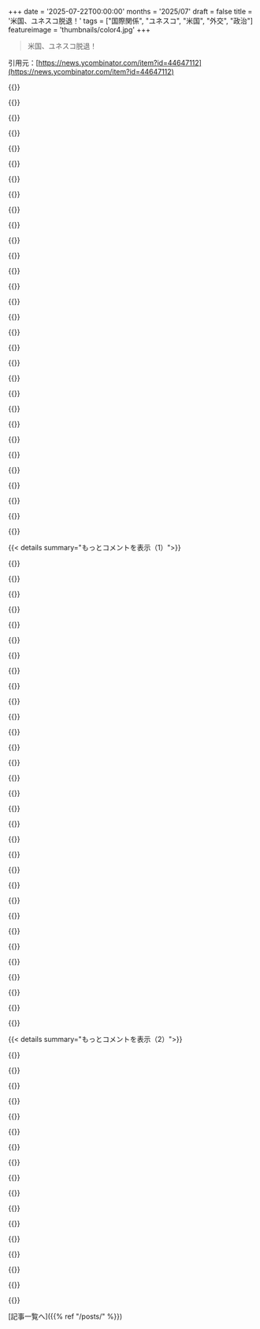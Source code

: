+++
date = '2025-07-22T00:00:00'
months = '2025/07'
draft = false
title = '米国、ユネスコ脱退！'
tags = ["国際関係", "ユネスコ", "米国", "外交", "政治"]
featureimage = 'thumbnails/color4.jpg'
+++

> 米国、ユネスコ脱退！

引用元：[https://news.ycombinator.com/item?id=44647112](https://news.ycombinator.com/item?id=44647112)




{{<matomeQuote body="1984年にアメリカは脱退。<br>2003年に再加入。<br>2011年にはパレスチナが加入したから支払い停止。<br>2017年には脱退を発表（2018年末に発効）。<br>2023年には再加入して、会費を返済すると誓った。<br>2025年にはまた脱退を発表…<br>まるで回転ドアみたいだね。" userName="nsypteras" createdAt="2025/07/22 15:29:48" color="#38d3d3">}}




{{<matomeQuote body="イランのユネスコ遺産を爆撃する準備をしてるんじゃないかな。脱退してる間にユーゴスラビアとか他の場所でユネスコ遺産をいくつか爆撃したでしょ。グロッシもちょっと前にユネスコ遺産に大きな標的があるって全世界に言ってたし。" userName="rjzzleep" createdAt="2025/07/22 16:07:59" color="">}}




{{<matomeQuote body="ユーゴスラビアのどこの場所を爆撃したの？" userName="selimthegrim" createdAt="2025/07/22 16:26:42" color="">}}




{{<matomeQuote body="1999年のNATO爆撃でコソボ（旧ユーゴスラビア）の教会が損傷したけど、それは後で2006年にユネスコに追加されたんだよ。<br>https://en.wikipedia.org/wiki/Gra%C4%8Danica_Monastery" userName="dmix" createdAt="2025/07/22 17:30:58" color="#ff33a1">}}




{{<matomeQuote body="じゃあ、それはタイムトラベル犯罪ってこと？" userName="scantron4" createdAt="2025/07/23 15:19:00" color="">}}




{{<matomeQuote body="歴史の食い違い？マンデラ効果かな？爆撃された場所の中には、ユネスコにはまだ認められてなかったけど、文化的に重要だって知られてたところもあったよ。例えばノヴィ・サドは2023年にユネスコ創造都市になったね。" userName="whynotmaybe" createdAt="2025/07/22 17:36:09" color="#ff5c5c">}}




{{<matomeQuote body="ユネスコ創造都市は、ユネスコ世界遺産とは全然違うものだよ。" userName="dmix" createdAt="2025/07/22 17:56:19" color="#ff5733">}}




{{<matomeQuote body="ユネスコの職員もこの決定を気にしてるのかな。”ああ、またか”って感じで、もう慣れてるんじゃない？" userName="rs186" createdAt="2025/07/22 15:52:40" color="">}}




{{<matomeQuote body="ダブリンからイスラエル大使が召還されるのと似てるね。大げさな声明のつもりなんだろうけど、何度もやってるからもう意味がなくなってるよ。また劇的に去るために、戻されるだけなんだ。" userName="rgblambda" createdAt="2025/07/22 17:31:26" color="#ff33a1">}}




{{<matomeQuote body="アイルランドのダブリンにはいつも無能な大使を送ってくるよね。すぐに失言するようなやつばっかり。" userName="lawlessone" createdAt="2025/07/22 17:50:26" color="">}}




{{<matomeQuote body="イスラエル政府から見たら、アイルランドはイスラエル人やユダヤ人にとって安全な場所だ。でも、アイルランドの国民や政府はイスラエルの行動に批判的だし、防衛や情報でのつながりもない。貿易はEUレベルだしね。だから、有能な外交官を送る理由なんてないんだ。むしろ問題を起こすようなやつを送るのが妥当ってわけ。" userName="rgblambda" createdAt="2025/07/22 18:25:47" color="#785bff">}}




{{<matomeQuote body="彼らは金の損失を絶対に喜ばないからね。国連機関には、アメリカは理論上22%が上限だけど、実際は年間予算の1/4かそれ以上を出すことが多い。俺たちが払わないってことは、ユネスコがその大金をもらえないってことだからな。" userName="SllX" createdAt="2025/07/22 20:04:53" color="">}}




{{<matomeQuote body="中国が国連組織の主要な資金提供者になったら、アメリカの政治家は絶対文句を言うだろうね。失われるソフトパワーの量は半端ないよ。" userName="overfeed" createdAt="2025/07/22 22:31:57" color="">}}




{{<matomeQuote body="俺たちが貢献を制限しようとしてるんだ。現在の規定だと、どこの国も22%以上は払えないことになってて、実際にそれだけ払ってるのはアメリカだけなんだよ、俺たちが切った機関は別だけどね。国連平和維持活動については27%と評価されてるけど、議会が1993年に25%に制限したんだ。もし他の国が穴を埋めたいなら、議会は気にしないと思うよ。詳しくはこれ見てね。https://betterworldcampaign.org/us-funding-for-the-un/un-bud..." userName="SllX" createdAt="2025/07/22 22:47:13" color="#ff5733">}}




{{<matomeQuote body="ええ、中国はたくさんの加盟国に資金援助してるじゃん。借りがあるんだから、そりゃ言うこと聞くように投票するだろうな。" userName="ashoeafoot" createdAt="2025/07/22 23:04:34" color="">}}




{{<matomeQuote body="完全に放棄したら、別の何かが台頭するかもな。でも、ある程度の資金提供や参加をするだけだと、むしろそれを抑圧する効果があるんだよ。ウクライナ援助の政策もそうだしな。" userName="bad_haircut72" createdAt="2025/07/22 15:50:07" color="">}}




{{<matomeQuote body="年を見てみろよ。どこの政権だったか、それでわかるだろ…" userName="Tostino" createdAt="2025/07/22 17:54:23" color="">}}




{{<matomeQuote body="1984年にレーガンが脱退して、<br>  2003年にブッシュが再加入、<br>  2011年にオバマが抗議（法的に強制）、<br>  2017年にトランプが脱退、<br>  2023年にバイデンが再加入、<br>  そして2025年にトランプがまた脱退だろ。<br><br>ブッシュのところ以外は、だいたい同じ流れだね。" userName="yencabulator" createdAt="2025/07/23 21:07:09" color="#785bff">}}




{{<matomeQuote body="Bidenの2023年の公約を無視すれば、残りは筋が通るよ。1984年から2003年の20年間で、UNESCOは管理、透明性、政治化の改革を進めて、米国は復帰したんだ。<br>それからパレスチナが加盟して、米国は脱退したんだよね。" userName="paulddraper" createdAt="2025/07/22 18:03:37" color="#785bff">}}




{{<matomeQuote body="オバマも2011年にパレスチナ加盟のせいでUNESCOへの全米資金を引き揚げたんだ。これは特に注目すべきことじゃないね。単にイスラエルにさらに降伏してるだけで、ムカつくよ。" userName="cooper_ganglia" createdAt="2025/07/22 15:20:41" color="">}}




{{<matomeQuote body="オバマは何もしてないよ（当時の法律に従っただけ）:https://web.archive.org/web/20141224180231/https://foreignpo..." userName="pkilgore" createdAt="2025/07/22 15:34:21" color="">}}




{{<matomeQuote body="確かに、民主党大統領が1990年と1994年に民主党が支配する下院と上院が可決した法律を施行したんだ。米国とイスラエルに関して本当の“対立”なんてない。どの政党もひざまずいて壁にキスするのさ。でっかいクラブで、俺たちはそこにはいない。" userName="cooper_ganglia" createdAt="2025/07/22 15:50:56" color="#ff5c5c">}}




{{<matomeQuote body="＞でっかいクラブで、俺たちはそこにはいない。<br>何を言いたいのかよく分からないけど、良くも悪くも、ほとんどの米国人はイスラエルを支持してるよ。" userName="rafram" createdAt="2025/07/22 16:03:43" color="">}}




{{<matomeQuote body="それはもう真実じゃないし、そうあるべきでもない:https://www.pewresearch.org/short-reads/2025/04/08/how-ameri...<br>記事から引用: ＞イスラエルに対する国民の意見は過去3年でより否定的になった。現在、米国成人（53%）の半数以上がイスラエルに不利な見方。国を侵略してジェノサイドを犯せば人気がなくなる。プーチンもヒトラーも理解した。ネタニヤフはまだ悩んでる。" userName="cooper_ganglia" createdAt="2025/07/22 16:21:24" color="#785bff">}}




{{<matomeQuote body="＞国を侵略してジェノサイドを犯せば、人気がなくなる。<br>まあ、イスラエルは控えめに見ても60年近くジェノサイドを犯してきたんだから、米国世論に悪影響がなかったのが、今になって変わったのは彼らにとっては驚きだろうね。" userName="dragonwriter" createdAt="2025/07/22 17:14:16" color="">}}




{{<matomeQuote body="ああ、そうだね。ジェノサイドされてるはずの住民が、ジェノサイドしてる国の人口増加を上回ってるジェノサイドとか。ユダヤ人を地域から排除する時にだけ起こる民族浄化とかね。最高裁判事に座ったり、議会に10席以上あったり、最近まで多数派の一部で、抑圧者と同じ権利を全て共有してる“被抑圧者”がいるアパルトヘイトとか。今シリアで自称ジハード主義者による実際のジェノサイドから他の人々を守ってる国家だろ、ドルーズ派は今イスラエルに併合されるのを懇願してる。ジェノサイドや民族浄化、ヒステリックな“アパルトヘイト”を主張する奴は、地域、歴史、現実を全く知らない無知野郎だし、公然と偏見を表明してるってことさ。" userName="amendegree" createdAt="2025/07/23 03:07:36" color="#ff5733">}}




{{<matomeQuote body="“2011年、米国はUNESCOへの資金提供を停止。当時忘れられていた15年前の修正条項のためだ。パレスチナを正会員として受け入れた国連機関への米国の資金提供を完全に打ち切る義務があった。オバマ大統領による法的制限を覆す試みは議会で惜敗。2年間の不払い後、2013年に米国は投票権を失った。”https://web.archive.org/web/20220503183152/https://www.nytim..." userName="braiamp" createdAt="2025/07/22 16:52:27" color="#785bff">}}




{{<matomeQuote body="「パレスチナを承認した国連機関への資金カット」って15年前の米国法律、非アメリカ人から見たら大げさすぎない？米国が特定の国にそこまで媚びるのって、まるでひざまずいてるみたいだよ。" userName="tavavex" createdAt="2025/07/22 17:41:12" color="">}}




{{<matomeQuote body="ユダヤ人の人口はホロコースト前まで回復したんだって。ってことはホロコーストってジェノサイドじゃなかったってこと？どう思う？" userName="f33d5173" createdAt="2025/07/23 15:03:14" color="">}}




{{<matomeQuote body="アメリカの福音派のほとんどはイスラエルを支持してるみたい。でも、それ以外のアメリカ人がどうかはちょっと疑問だな。" userName="taylodl" createdAt="2025/07/22 16:50:18" color="">}}




{{< details summary="もっとコメントを表示（1）">}}

{{<matomeQuote body="米国が演劇的って言うけど、イラン、北朝鮮、中国、台湾とかも同じじゃん。米国がマイナーな国にひざまずいてるって見えるのは、イスラエルとパレスチナのことが特別に気になってるからだよ。" userName="JumpCrisscross" createdAt="2025/07/22 19:10:58" color="#38d3d3">}}




{{<matomeQuote body="Gallupによるとね、米国民の多数は長年パレスチナよりイスラエルを支持してるんだって。最近は「25年で最低」でも、イスラエル支持が46%、パレスチナは33%。福音派は全米で約10%らしいよ。<br>https://thecradle.co/articles/us-popular-support-for-israel-...<br>https://www.graphsaboutreligion.com/p/how-many-evangelicals-..." userName="dmix" createdAt="2025/07/22 17:39:13" color="#ff5c5c">}}




{{<matomeQuote body="ナクバってのは、6つ以上のアラブ／イスラム国家が新興のイスラエルをジェノサイドしようとして失敗し、逆に領土を失った戦争のことだよ。彼らはヨルダンやエジプト占領地からユダヤ人を民族浄化したが、ヒトラーの目指したユダヤ人絶滅はできなかった。一部のモラルのない連中が、この失敗を大惨事だとしてナクバと呼んでるんだ。" userName="amendegree" createdAt="2025/07/23 14:36:13" color="">}}




{{<matomeQuote body="これは良い点だね。前の決定はObamaじゃなくて議会が決めたんだから。その決定には反対だけど、それが正しいやり方だよ。でもTrumpは議会の承認なしに勝手に撤退してるんだ。大統領が法律守ってた頃、あったっけ？" userName="hackyhacky" createdAt="2025/07/22 15:41:55" color="#ff5c5c">}}




{{<matomeQuote body="君が書いたこと、本気で信じられるとかすごい精神力だな。皮肉なことに、Hitlerの真似をしてるのはNetanyahuとかその前の指導者たちだけだよ。彼らの行動を正当化するのって、「命令に従っただけ」っていう言い訳の今どき版じゃん。" userName="cooper_ganglia" createdAt="2025/07/23 15:24:52" color="">}}




{{<matomeQuote body="(たぶん)関係ある指標って、ジェノサイドがあったとされる間の人口変化であって、その後じゃないよ。" userName="dlubarov" createdAt="2025/07/23 15:06:04" color="#ff5733">}}




{{<matomeQuote body="テッド・クルーズが聖書を根拠にイスラエルを擁護するって言うけどさ、彼の聖書はアメリカの福音派の教えでしかないんだ。政教分離はどこへ行ったんだか。" userName="scottydelta" createdAt="2025/07/22 17:02:21" color="">}}




{{<matomeQuote body="聖書の民数記24:9には、イスラエルを支持し助ける者は祝福され、呪う者は呪われるって書いてあるよ。" userName="tekknik" createdAt="2025/07/23 14:58:16" color="#ff5c5c">}}




{{<matomeQuote body="国際関係を法律にするのは普通だけど、UN加盟みたいな些細なことで「罰」があるのがおかしいんだよね。イランや北朝鮮だって国連から追い出されないのにさ。タリバンのアフガニスタンも国として認められてるし。<br>パレスチナを承認する国は支援しないっていうけど、他の国には適用しないの？この戦争、あまり詳しくないけど、イスラエルとパレスチナの関係は複雑だよな。" userName="tavavex" createdAt="2025/07/22 21:48:52" color="#785bff">}}




{{<matomeQuote body="ユダヤ人を世界の全ての悪の根源みたいに非難するのは、君が最初じゃないし、多分最後でもないだろうね。でも、HNでこんな物言いは歓迎されないはずだよ。俺が書いたことは嘘じゃないし、驚くようなことでもない。全部、事実なんだ。パレスチナ人自身も認めてるし。" userName="amendegree" createdAt="2025/07/23 15:52:38" color="">}}




{{<matomeQuote body="ジェノサイドの定義が、開始と終了の時期で変わるなら、それは良い定義とは言えないだろ。特定の地域で民族がジェノサイドされてても、その民族全体の人口が増えてたらジェノサイドじゃないってことになるのか？そんなわけないだろ。" userName="f33d5173" createdAt="2025/07/23 16:37:49" color="#ff5c5c">}}




{{<matomeQuote body="これは全くの間違いだし、完全に無関係だよ。1948年からジェノサイドが起きてるって主張も、この2年で激化したって主張も、殺されてるって言われてる国の人口増加を見れば、完全に捏造だってわかるだろ。ユダヤ人の人口が増えてるって事実を持ち出す意味が正直わからないね。" userName="amendegree" createdAt="2025/07/23 15:19:41" color="#38d3d3">}}




{{<matomeQuote body="「現代イスラエルは何百年もそこに住んでいた何十万人もの命を奪い、追い出したんだ。400年前に追放されたグループが乗り込んできて、住人を殺し、生き残りを追い出すためにな。」<br>「ああ、またユダヤ人のせいにするのか！」<br>…って、マジかよ！" userName="cooper_ganglia" createdAt="2025/07/23 20:27:56" color="">}}




{{<matomeQuote body="民数記24:9と創世記12:3は古代イスラエルに関するものだけど、パウロがガラテヤ書3:16で再解釈したんだ。本当の「アブラハムの子孫」はキリストで、その約束は彼にある者、つまりキリスト教徒に適用される。だから現代イスラエルを聖書的に支持する義務はないんだよ。" userName="cooper_ganglia" createdAt="2025/07/23 20:08:06" color="#ff5733">}}




{{<matomeQuote body="もし戦線が承認に関するものなら、そこで戦うしかない。一度広く認められちゃえば、議論の余地はなくなるしね。（例として、俺たちはテヘラン、ハバナ、カラカスの政府を承認してない）。イランや北朝鮮は国連から追放されないけど、北京が台湾を認めないのと似てるね。北京は台北を認めないだけでなく、認める国や国際機関も罰するんだ。これは二次制裁に似てて、文明の夜明けからずっと行われてきたことだよ。" userName="JumpCrisscross" createdAt="2025/07/22 23:49:47" color="#45d325">}}




{{<matomeQuote body="大統領に権限がどんどん集中していくことに、俺はもうずっと文句を言ってるんだ。これは共和党や民主党だけの問題じゃなくて、FDR以降ずっと続いてることだね。ただ、憲法が大統領にかなり自由な権限を与えてるのは、外交政策の分野だけなんだよ。" userName="CWuestefeld" createdAt="2025/07/22 16:22:13" color="#785bff">}}




{{<matomeQuote body="米国のイスラエル支持は民主党/共和党だけでなく世代間でも違いがあるって。特に若い世代は支持が減ってるらしいよ。Pew Researchのこの記事見てみて！<br>https://www.pewresearch.org/short-reads/2024/04/02/younger-a...<br>ほとんどのアメリカの福音派やベビーブーマーはイスラエルを支持してるってさ。" userName="arevno" createdAt="2025/07/22 19:02:43" color="#ff5733">}}




{{<matomeQuote body="ジェノサイドって言葉は第二次世界大戦でユダヤ人に起こったことを指すために作られたんだよ。あんたのトンチンカンな理屈は当てはまらないね。" userName="amendegree" createdAt="2025/07/23 19:10:20" color="">}}




{{<matomeQuote body="特定の問題（例えばHamasとの対立）ではそうかもしれないけど、全体的に見るとイスラエルへの支持は弱まってるみたいだね。Gallupによると46%だってさ。<br>https://news.gallup.com/poll/657404/less-half-sympathetic-to..." userName="bdcravens" createdAt="2025/07/22 17:03:52" color="#38d3d3">}}




{{<matomeQuote body="アメリカはイスラエルによるガザ住民の意図的な飢餓に加担してるよ。過去24時間で乳児を含む少なくとも15人が餓死したんだ。<br>https://www.cbc.ca/news/world/israel-gaza-war-hunger-childre...<br>UNESCOのパレスチナ承認に対してキレて脱退するのは、ガザとヨルダン川西岸の民族浄化計画の一部に過ぎないね。" userName="kennywinker" createdAt="2025/07/22 15:22:28" color="#ff5733">}}




{{<matomeQuote body="スウェーデンとアメリカは“かなり仲良し”って感じだよね。でもスウェーデンはパレスチナを最初に承認した国なんだ。UNESCO脱退はTrumpの“アメリカ第一主義”のふわふわした政策と一致してるのかな？NATO脱退の脅しとかパリ協定からの離脱とかと似てるよね。中東へのアメリカの介入はまだあるけど、あんたとは違う見方をしてるよ。あと、誤解しないで欲しいんだけど、ガザの保健省から出てくる情報は信用できないんだよね。イスラエル側も事実を歪めることが多いけどさ。" userName="dijit" createdAt="2025/07/22 15:43:20" color="#45d325">}}




{{<matomeQuote body="なぜか知らないけど、パレスチナとイスラエルの紛争は、人を非合理的にさせるんだよね。事実はそこにあるし、歴史を通して両者が攻撃し合ってるのに、みんなこの問題だけはやけにどちらかの味方したがるんだ。なぜだろうね。他の虐殺（例えばMyanmar）はこんな反応引き起こさないから、ジェノサイドの側面じゃないし、反ユダヤ主義でもないと思う。メディアでこの問題を流してる奴らは、人をこんなに二極化させる形式を何か見つけたんだろうね。" userName="ActorNightly" createdAt="2025/07/22 20:08:47" color="#ff5c5c">}}




{{<matomeQuote body="イスラエルとパレスチナの問題が、1990年代のSerbiaとBosniaとKosovoの問題とどう根本的に違うのか、誰も俺に説明できないんだよな。両方の出来事で、どんな立場でも正当化するために、みんながどんな屁理屈をこねるのか、マジで変だぜ。" userName="austin-cheney" createdAt="2025/07/22 20:17:24" color="">}}




{{<matomeQuote body="それは根本的に違うよ。パレスチナはIranに、イスラエルと戦争するための代理として使われてるんだ。彼らの“土地”に別の宗教グループがいることに、彼らはいまだにムカついてるからね。イスラエルは実質的に負け続ける状況に追い込まれてるんだ。我慢して10月7日のパート2を待つか、一国家になったらジェノサイドされるか、あるいは悪者に見られながらさらに土地を奪い、最初の二つの問題をなくすために進むか、だよ。" userName="ActorNightly" createdAt="2025/07/23 03:40:05" color="">}}




{{<matomeQuote body="ふざけるなよ。想像力を働かせれば、ガザでの軍事行動を戦争と説明できるかもしれないけど、ヨルダン川西岸はどうなんだ？あそこには戦争はないのに、イスラエルの入植者が何の報いもなしにパレスチナ人を殺して、不法な入植地で土地を盗んでるじゃないか！<br>イスラエルは強いられてる？それも嘘だ。誰もイスラエルに隣人に意地悪しろなんて強制してないよ。イスラエルは1967年には被害者だったかもしれないけど、もう60年近く前の話だ。意地悪されたくないなら、まず意地悪するのをやめろってのが普遍的なルールだろ。イスラエルが武器禁輸されたら、もっと意地悪しなくなると思うね。イスラエルが悪者に見えるのは、彼らの行動が悪者だからだよ。Iranにパレスチナ人を操り人形にさせたくないなら、イスラエルがパレスチナ人に操り人形になる理由を与えなければいいだけだ。例えば、パレスチナ人を権利、保護、市民権付きで併合すれば、Iranはイスラエル周辺での政治的影響力を全て失うだろうね。イスラエルはこの問題を本当に解決したいとは思ってないんじゃないか？これは部族主義と征服の問題だと思うね。だからイスラエル/パレスチナとSerbia/Bosnia/Kosovoの違いが全く分からないんだよ。全部、社会病質的な部族主義と、市民に対する大量の軍事攻撃、そして被害者を主張する姿だよ。" userName="austin-cheney" createdAt="2025/07/23 05:47:20" color="#ff33a1">}}




{{<matomeQuote body="片側から物事を見るって話はまさにその通り。でも西岸地区にはどう関係するの？国が周囲の隣国に絶滅させられそうになった歴史があって、その感情が変わってないなら、かなり拡張主義になるのは当然でしょ。西岸の入植地が道徳的に正しいとは言わないし、助けにはならないけど、行動は多少理解できる。ハマスは10月7日、戦争じゃなくて非イスラム教徒や民間人を殺すことに関心があると示したんだ。イスラエルが悪者に見えるのは、オンラインメディアを消費するほとんどの人がイスラエルの悪いことしか聞かないから。他の虐殺が話題にならないのと同じだよ。メディアの物語は人々の分断にすごく効果的だね。イスラエルがパレスチナ人に市民権を与えることなんて、ハマスになりうる危険な奴らに国への自由なアクセスを与えることと同じ。パレスチナ人の大多数はまだハマスを支持してるんだよ。部族主義とか征服だって言うけど、冷静になって考えてみ？市民がテロやロケット攻撃を心配しなくていい未来を望んでるだけだろ。イスラエルは平和的解決を試さなかったわけじゃないし、ほとんどがパレスチナ人が「自分たちの」土地を取り戻したいとか、地域の大部分を支配したいって理由で却下されてるんだ。それはイスラエルを大きな不利な立場と攻撃のリスクにさらすことになる。" userName="ActorNightly" createdAt="2025/07/23 07:56:58" color="#38d3d3">}}




{{<matomeQuote body="冷静になれって言うけど、市民がテロやロケット攻撃を心配しなくていい未来を望んでるだけだって？それはミロシェビッチが隣国を攻撃した言い訳と全く同じだろ。「先にやられる前に、こっちがやるんだ」ってね。俺は冷静に考えてるし、ガザの完全な根絶や西岸地区の違法入植地に正当性なんて全く想像できないよ。もしこれが結局、安全と保障のためだけなら、なんでイスラエルはそれらの人々を市民として併合しないんだ？理性的に考えれば、そうすれば国内の脅威のほとんどを排除できるし、同時に西岸地区の入植地も法的に正当化できる。やっぱりイスラエルは安全よりも部族主義を望んでいるように見えるね。" userName="austin-cheney" createdAt="2025/07/23 10:02:32" color="#ff5733">}}




{{<matomeQuote body="誰にとって「違法」なんだよ？「合法」という概念は国家には適用されないんだ。主権国家に適用される執行の枠組みやプロセスなんて存在しないんだから。「ガザの完全な根絶」なんて言葉を使う時点で君は冷静じゃないよ。戦争が始まってからガザの人口は増えてるんだからな。一方、シリア南部では、自称ジハード主義者（やパレスチナの「難民」）によって実際にドルーズ派が絶滅させられつつあるのに、世界中が目をつむってる。イスラエルはもっと大きな惨事を防ごうと必死だ。今、シリアのドルーズ派はイスラエルに併合されてIDFの保護下に入りたいって要請してるんだぞ。お前はパレスチナ人のことなんて気にしてない、ただユダヤ人が嫌いなだけだろ。" userName="amendegree" createdAt="2025/07/23 14:47:22" color="#ff5c5c">}}




{{<matomeQuote body="大きな違いは、2022年に推定500万人のウクライナ難民がヨーロッパの他の地域に逃れたってこと。これはガザの全人口の2倍以上だ。同じように、多くのシリア人も戦争から逃げた。なんでパレスチナ難民は他の国にあまり逃げてないんだろうね？俺が知る限り、ガザから出るのはすごく難しいし、誰もそれを簡単にすることについて話さないんだ。" userName="skybrian" createdAt="2025/07/22 16:48:32" color="">}}




{{<matomeQuote body="WSJの記事から引用だ：「火曜日の朝早く、ガザ地区のカーンユーニスにあるガザ人道支援財団の援助センターを囲む有刺鉄線のフェンスの外に、何千人もの飢えたパレスチナ人が集まっていた。門が少し開いた瞬間、群衆は殺到した。アメリカの警備請負業者は制御しようとしたが、何十人もの男たちがバリケードを突破し、配布を待っていた食料の箱を奪い取った。他の者も彼らの後ろに続いて突入した。猛スピードのバイクに乗った男たちが歩行者を追い抜き、手当たり次第に食料を奪った。銃声が鳴り響いた—どこからかは不明だった。約15分後、全ての食料はなくなった。」https://www.wsj.com/world/middle-east/us-israel-gaza-aid-dea...遠くから判断するのは簡単だけど、マジでバイクに乗った男たちってどういうことだよ？" userName="regnull" createdAt="2025/07/22 16:49:41" color="#38d3d3">}}

{{</details>}}




{{< details summary="もっとコメントを表示（2）">}}

{{<matomeQuote body="これまでの独立した検証だと、ガザ保健省の死者数は実際より少なく報告されてるってわかってるよ。あと、スウェーデンの例がアメリカがイスラエルのジェノサイドを支持してるって話とどう関係するのか俺にはわからないな。スウェーデンがパレスチナを承認したら、何か特別なことが起きると思ったわけ？" userName="kennywinker" createdAt="2025/07/22 15:53:39" color="">}}




{{<matomeQuote body="ガザから出るのが難しいんじゃなくて、ガザ人を受け入れてくれる国がいないんだよ。トランプが話してたガザからの「自発的移住」計画なんて、ジェノサイドとか民族浄化って言われてたしな（ちなみに、彼らの75％は過去何十年もUNRWAに難民として登録されてるんだ）。戦場から安全な場所への人口移動に反対する人なんて見たことないよ。ウクライナ難民の場合は、人々が安全な場所に移動する必要があるって広く議論されて、ヨーロッパ全体が助けてたのにね。" userName="tguvot" createdAt="2025/07/22 17:21:52" color="#38d3d3">}}




{{<matomeQuote body="誰にとって違法かって？世界の誰もがそう思ってるよ。ガザの建物、どれくらい安全に住める状態が残ってる？地区全体が平らな埃の山みたいに見える。だから「完全な根絶」って言葉を使ってもいいだろ。市民を殺すのは、誰であろうと悪いことだ。お前は話をそらそうとしてるけど、実際のところ何もないじゃん。で、イスラエルの行為がほとんどジェノサイド規模の部族間戦争じゃないって、どう説明するんだ？" userName="austin-cheney" createdAt="2025/07/23 18:12:27" color="#ff5c5c">}}




{{<matomeQuote body="マジ？独自に確認しようとしても、いつも決定的な証拠を見つけるのは難しいって言われんだよね。" userName="dijit" createdAt="2025/07/22 15:57:00" color="">}}




{{<matomeQuote body="日本に起きたことだけど、少なくとも天皇は本土侵攻のために訓練され武装した日本の民間人を殺さないだけの度量があったんだ。" userName="Workaccount2" createdAt="2025/07/22 15:53:55" color="">}}




{{<matomeQuote body="…ハマス運営の保健省が言ってることだろ。別に問題ないし、利益相反もないってか。赤ちゃんを誘拐して、南イスラエルを襲撃して略奪したやつらを信用しようぜ。" userName="offtotheraces" createdAt="2025/07/22 15:42:36" color="">}}




{{<matomeQuote body="ガザの保健省を信じないなら、AFPはどう？AFPの記者協会はガザで働くスタッフが飢餓の危機に瀕してて、介入なきゃ最後の記者も死ぬって警告したんだ。AFPは「記者を紛争で失ったことはあっても、飢餓で死ぬのを見た覚えはない」って言ってるよ。<br>https://www.euronews.com/2025/07/22/afp-journalists-at-risk-..." userName="themgt" createdAt="2025/07/22 16:30:27" color="#38d3d3">}}




{{<matomeQuote body="何が言いたいわけ？「猛スピードのバイクに乗った男たち」って誰のことだと思ってんのか、マジでわかんないんだけど？そんなに疑わしいことないじゃん。もし家族が飢えてたら、座って死なせる？それともバイクで列の前に割り込む？" userName="kennywinker" createdAt="2025/07/22 17:02:24" color="">}}




{{<matomeQuote body="飢えてる人たちがバイクとかガソリンを持ってるなんて思わないけどね。" userName="seizethecheese" createdAt="2025/07/22 17:08:17" color="">}}




{{<matomeQuote body="アメリカの干渉だって？例えば大虐殺に資金提供するとか？中東での残虐行為のほぼ全ては、第一次世界大戦後にヨーロッパ勢（主にUK）が地域を分割したことや、第二次世界大戦以降の彼らとアメリカの帝国主義に起因するんだよ。イスラエルもそのプロジェクトの一つだ。" userName="Hikikomori" createdAt="2025/07/22 17:03:40" color="#ff5733">}}




{{<matomeQuote body="「UNESCOが分裂を招くような社会的、文化的活動を推進している」って？どこで聞いたか忘れたんだけど、誰かが「特別な利益と公共の利益の違いは、誰がそれを言ったかだけだ」って言ってたのを思い出したよ。まさにこの状況だね。" userName="eddieroger" createdAt="2025/07/22 15:33:03" color="">}}




{{<matomeQuote body="イギリス人はアメリカ革命をきっと同じような言い方で表現したんだろうね。" userName="DSingularity" createdAt="2025/07/22 15:58:26" color="">}}




{{<matomeQuote body="イギリスはそれを脱税と、当時本当に気にしていた敵であるフランスとの反逆的な共謀だって言ってたんだ。" userName="Veen" createdAt="2025/07/22 16:07:23" color="">}}




{{<matomeQuote body="脱税回避は抜け穴を使うこと。脱税は支払うべきものを拒否することだ。現代における違いは、片方は懲役刑になるってことだよ。" userName="zdragnar" createdAt="2025/07/22 17:01:10" color="">}}




{{<matomeQuote body="UNESCOの言う“分裂を招く文化的・社会的活動”って何のこと？" userName="criddell" createdAt="2025/07/22 14:21:45" color="">}}




{{<matomeQuote body="彼らはすごくはっきり言ってるよ。パレスチナ人が存在することを認めることだってね。" userName="Maken" createdAt="2025/07/22 15:20:20" color="#38d3d3">}}

{{</details>}}



[記事一覧へ]({{% ref "/posts/" %}})
